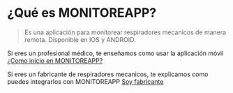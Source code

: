 # ¿Qué es MONITOREAPP?

> Es una aplicación para monitorear respiradores mecanicos de manera remota. Disponible en IOS y ANDROID. 

Si eres un profesional médico, te enseñamos como usar la aplicación móvil 
[¿Como inicio en MONITOREAPP?](/profesional_salud/login.md)

Si eres un fabricante de respiradores mecanicos, te explicamos como puedes integrarlos con MONITOREAPP
[Soy fabricante](/fabricante/panel.md)


